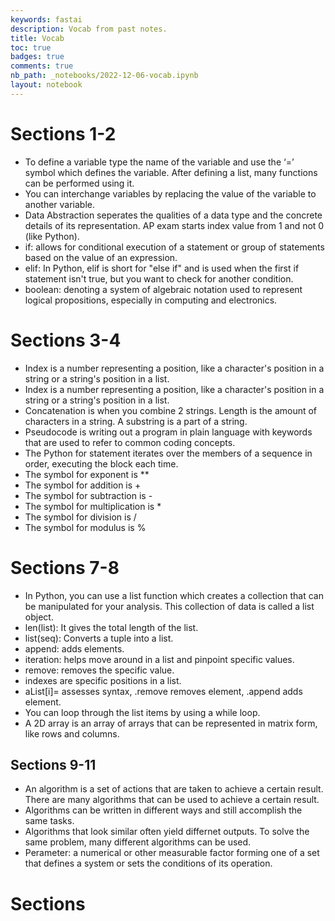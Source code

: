 ```yaml
---
keywords: fastai
description: Vocab from past notes.
title: Vocab
toc: true 
badges: true
comments: true
nb_path: _notebooks/2022-12-06-vocab.ipynb
layout: notebook
---
```


<!--
#################################################
### THIS FILE WAS AUTOGENERATED! DO NOT EDIT! ###
#################################################
# file to edit: _notebooks/2022-12-06-vocab.ipynb
-->

<div class="container" id="notebook-container">
        
<div class="cell border-box-sizing text_cell rendered"><div class="inner_cell">
<div class="text_cell_render border-box-sizing rendered_html">
<h1 id="Sections-1-2">Sections 1-2<a class="anchor-link" href="#Sections-1-2"> </a></h1><ul>
<li>To define a variable type the name of the variable and use the ‘=’ symbol which defines the variable.
After defining a list, many functions can be performed using it.</li>
<li>You can interchange variables by replacing the value of the variable to another variable.</li>
<li>Data Abstraction seperates the qualities of a data type and the concrete details of its representation.
AP exam starts index value from 1 and not 0 (like Python).</li>
<li>if: allows for conditional execution of a statement or group of statements based on the value of an expression.</li>
<li>elif: In Python, elif is short for "else if" and is used when the first if statement isn't true, but you want to check for another condition.</li>
<li>boolean: denoting a system of algebraic notation used to represent logical propositions, especially in computing and electronics.</li>
</ul>

</div>
</div>
</div>
<div class="cell border-box-sizing text_cell rendered"><div class="inner_cell">
<div class="text_cell_render border-box-sizing rendered_html">
<h1 id="Sections-3-4">Sections 3-4<a class="anchor-link" href="#Sections-3-4"> </a></h1><ul>
<li>Index is a number representing a position, like a character's position in a string or a string's position in a list.</li>
<li>Index is a number representing a position, like a character's position in a string or a string's position in a list.</li>
<li>Concatenation is when you combine 2 strings. Length is the amount of characters in a string. A substring is a part of a string.</li>
<li>Pseudocode is writing out a program in plain language with keywords that are used to refer to common coding concepts.</li>
<li>The Python for statement iterates over the members of a sequence in order, executing the block each time.</li>
<li>The symbol for exponent is **</li>
<li>The symbol for addition is +</li>
<li>The symbol for subtraction is -</li>
<li>The symbol for multiplication is *</li>
<li>The symbol for division is /</li>
<li>The symbol for modulus is %</li>
</ul>

</div>
</div>
</div>
<div class="cell border-box-sizing text_cell rendered"><div class="inner_cell">
<div class="text_cell_render border-box-sizing rendered_html">
<h1 id="Sections-7-8">Sections 7-8<a class="anchor-link" href="#Sections-7-8"> </a></h1><ul>
<li>In Python, you can use a list function which creates a collection that can be manipulated for your analysis. This collection of data is called a list object.</li>
<li>len(list): It gives the total length of the list.</li>
<li>list(seq): Converts a tuple into a list.</li>
<li>append: adds elements.</li>
<li>iteration: helps move around in a list and pinpoint specific values.</li>
<li>remove: removes the specific value.</li>
<li>indexes are specific positions in a list.</li>
<li>aList[i]= assesses syntax, .remove removes element, .append adds element.</li>
<li>You can loop through the list items by using a while loop.</li>
<li>A 2D array is an array of arrays that can be represented in matrix form, like rows and columns.</li>
</ul>

</div>
</div>
</div>
<div class="cell border-box-sizing text_cell rendered"><div class="inner_cell">
<div class="text_cell_render border-box-sizing rendered_html">
<h2 id="Sections-9-11">Sections 9-11<a class="anchor-link" href="#Sections-9-11"> </a></h2><ul>
<li>An algorithm is a set of actions that are taken to achieve a certain result. There are many algorithms that can be used to achieve a certain result.</li>
<li>Algorithms can be written in different ways and still accomplish the same tasks. </li>
<li>Algorithms that look similar often yield differnet outputs. To solve the same problem, many different algorithms can be used.</li>
<li>Perameter: a numerical or other measurable factor forming one of a set that defines a system or sets the conditions of its operation.</li>
</ul>

</div>
</div>
</div>
<div class="cell border-box-sizing text_cell rendered"><div class="inner_cell">
<div class="text_cell_render border-box-sizing rendered_html">
<h1 id="Sections">Sections<a class="anchor-link" href="#Sections"> </a></h1>
</div>
</div>
</div>
</div>
 

